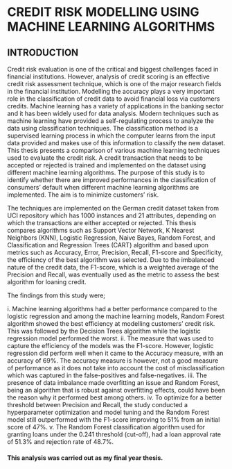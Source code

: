 # CREDIT RISK MODELLING USING MACHINE LEARNING ALGORITHMS

## INTRODUCTION
Credit risk evaluation is one of the critical and biggest challenges faced in financial institutions. However, analysis of credit scoring is an effective credit risk assessment technique, which is one of the major research fields in the financial institution. Modelling the accuracy plays a very important role in the classification of credit data to avoid financial loss via customers credits. Machine learning has a variety of applications in the banking sector and it has been widely used for data analysis. Modern techniques such as machine learning have provided a self-regulating process to analyze the data using classification techniques. The classification method is a supervised learning process in which the computer learns from the input data provided and makes use of this information to classify the new dataset. This thesis presents a comparison of various machine learning techniques used to evaluate the credit risk. A credit transaction that needs to be accepted or rejected is trained and implemented on the dataset using different machine learning algorithms. The purpose of this study is to identify whether there are improved performances in the classification of consumers’ default when different machine learning algorithms are implemented. The aim is to minimize customers’ risk.

The techniques are implemented on the German credit dataset taken from UCI repository which has 1000 instances and 21 attributes, depending on which the transactions are either accepted or rejected. This thesis compares algorithms such as Support Vector Network, K Nearest Neighbors (KNN), Logistic Regression, Naive Bayes, Random Forest, and Classification and Regression Trees (CART) algorithm and based upon metrics such as Accuracy, Error, Precision, Recall, F1-score and Specificity, the efficiency of the best algorithm was selected. Due to the imbalanced nature of the credit data, the F1-score, which is a weighted average of the Precision and Recall, was eventually used as the metric to assess the best algorithm for loaning credit. 

The findings from this study were;

i.	Machine learning algorithms had a better performance compared to the logistic regression and among the machine learning models, Random Forest algorithm showed the best efficiency at modelling customers’ credit risk. This was followed by the Decision Trees algorithm while the logistic regression model performed the worst.
ii.	The measure that was used to capture the efficiency of the models was the F1-score. However, logistic regression did perform well when it came to the Accuracy measure, with an accuracy of 69%. The accuracy measure is however, not a good measure of performance as it does not take into account the cost of misclassification which was captured in the false-positives and false-negatives.
iii.	The presence of data imbalance made overfitting an issue and Random Forest, being an algorithm that is robust against overfitting effects, could have been the reason why it performed best among others.
iv.	To optimize for a better threshold between Precision and Recall, the study conducted a hyperparameter optimization and model tuning and the Random Forest model still outperformed with the F1-score improving to 51% from an initial score of 47%.
v.	The Random Forest classification algorithm used for granting loans under the 0.241 threshold (cut-off), had a loan approval rate of 51.3% and rejection rate of 48.7%.


#### This analysis was carried out as my final year thesis.
